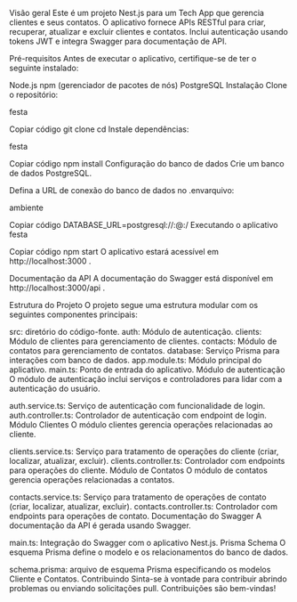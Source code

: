 Visão geral
Este é um projeto Nest.js para um Tech App que gerencia clientes e seus contatos. O aplicativo fornece APIs RESTful para criar, recuperar, atualizar e excluir clientes e contatos. Inclui autenticação usando tokens JWT e integra Swagger para documentação de API.

Pré-requisitos
Antes de executar o aplicativo, certifique-se de ter o seguinte instalado:

Node.js
npm (gerenciador de pacotes de nós)
PostgreSQL
Instalação
Clone o repositório:

festa

Copiar código
git clone <repository-url>
cd <repository-directory>
Instale dependências:

festa

Copiar código
npm install
Configuração do banco de dados
Crie um banco de dados PostgreSQL.

Defina a URL de conexão do banco de dados no .envarquivo:

ambiente

Copiar código
DATABASE_URL=postgresql://<username>:<password>@<host>:<port>/<database>
Executando o aplicativo
festa

Copiar código
npm start
O aplicativo estará acessível em http://localhost:3000 .

Documentação da API
A documentação do Swagger está disponível em http://localhost:3000/api .

Estrutura do Projeto
O projeto segue uma estrutura modular com os seguintes componentes principais:

src: diretório do código-fonte.
auth: Módulo de autenticação.
clients: Módulo de clientes para gerenciamento de clientes.
contacts: Módulo de contatos para gerenciamento de contatos.
database: Serviço Prisma para interações com banco de dados.
app.module.ts: Módulo principal do aplicativo.
main.ts: Ponto de entrada do aplicativo.
Módulo de autenticação
O módulo de autenticação inclui serviços e controladores para lidar com a autenticação do usuário.

auth.service.ts: Serviço de autenticação com funcionalidade de login.
auth.controller.ts: Controlador de autenticação com endpoint de login.
Módulo Clientes
O módulo clientes gerencia operações relacionadas ao cliente.

clients.service.ts: Serviço para tratamento de operações do cliente (criar, localizar, atualizar, excluir).
clients.controller.ts: Controlador com endpoints para operações do cliente.
Módulo de Contatos
O módulo de contatos gerencia operações relacionadas a contatos.

contacts.service.ts: Serviço para tratamento de operações de contato (criar, localizar, atualizar, excluir).
contacts.controller.ts: Controlador com endpoints para operações de contato.
Documentação do Swagger
A documentação da API é gerada usando Swagger.

main.ts: Integração do Swagger com o aplicativo Nest.js.
Prisma Schema
O esquema Prisma define o modelo e os relacionamentos do banco de dados.

schema.prisma: arquivo de esquema Prisma especificando os modelos Cliente e Contatos.
Contribuindo
Sinta-se à vontade para contribuir abrindo problemas ou enviando solicitações pull. Contribuições são bem-vindas!